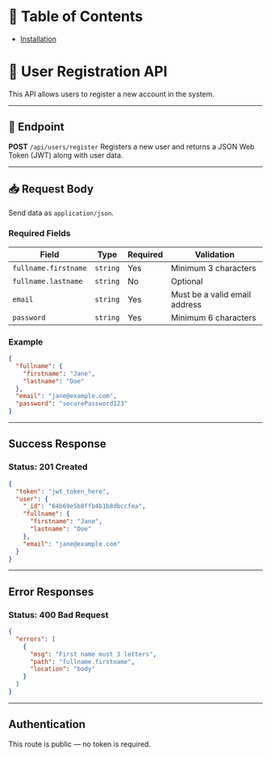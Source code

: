 # 📑 Table of Contents

- [Installation](#Authentication)





# 🧾 User Registration API

This API allows users to register a new account in the system.

---

## 🚀 Endpoint

**POST** `/api/users/register`
Registers a new user and returns a JSON Web Token (JWT) along with user data.

---

## 📥 Request Body

Send data as `application/json`.

### Required Fields

| Field                | Type     | Required | Validation                    |
| -------------------- | -------- | -------- | ----------------------------- |
| `fullname.firstname` | `string` | Yes      | Minimum 3 characters          |
| `fullname.lastname`  | `string` | No       | Optional                      |
| `email`              | `string` | Yes      | Must be a valid email address |
| `password`           | `string` | Yes      | Minimum 6 characters          |

### Example

```json
{
  "fullname": {
    "firstname": "Jane",
    "lastname": "Doe"
  },
  "email": "jane@example.com",
  "password": "securePassword123"
}
```

---

## Success Response

### Status: 201 Created

```json
{
  "token": "jwt_token_here",
  "user": {
    "_id": "64b69e5b8ffb4b1b8dbccfea",
    "fullname": {
      "firstname": "Jane",
      "lastname": "Doe"
    },
    "email": "jane@example.com"
  }
}
```

---

## Error Responses

### Status: 400 Bad Request

```json
{
  "errors": [
    {
      "msg": "First name must 3 letters",
      "path": "fullname.firstname",
      "location": "body"
    }
  ]
}
```

---

## Authentication

This route is public — no token is required.
